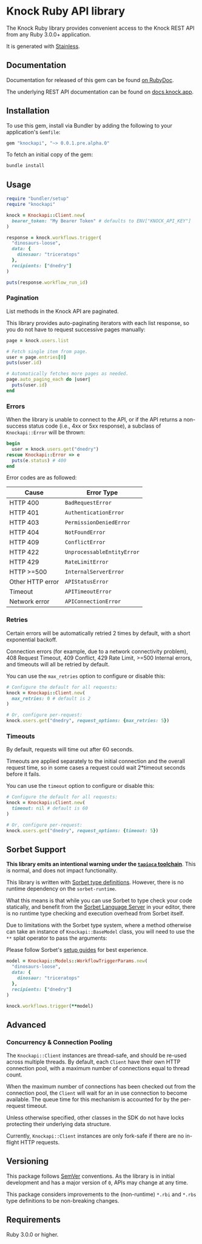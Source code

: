 # Knock Ruby API library

The Knock Ruby library provides convenient access to the Knock REST API from any Ruby 3.0.0+ application.

It is generated with [Stainless](https://www.stainless.com/).

## Documentation

Documentation for released of this gem can be found [on RubyDoc](https://gemdocs.org/gems/knockapi).

The underlying REST API documentation can be found on [docs.knock.app](https://docs.knock.app).

## Installation

To use this gem, install via Bundler by adding the following to your application's `Gemfile`:

```ruby
gem "knockapi", "~> 0.0.1.pre.alpha.0"
```

To fetch an initial copy of the gem:

```sh
bundle install
```

## Usage

```ruby
require "bundler/setup"
require "knockapi"

knock = Knockapi::Client.new(
  bearer_token: "My Bearer Token" # defaults to ENV["KNOCK_API_KEY"]
)

response = knock.workflows.trigger(
  "dinosaurs-loose",
  data: {
    dinosaur: "triceratops"
  },
  recipients: ["dnedry"]
)

puts(response.workflow_run_id)
```

### Pagination

List methods in the Knock API are paginated.

This library provides auto-paginating iterators with each list response, so you do not have to request successive pages manually:

```ruby
page = knock.users.list

# Fetch single item from page.
user = page.entries[0]
puts(user.id)

# Automatically fetches more pages as needed.
page.auto_paging_each do |user|
  puts(user.id)
end
```

### Errors

When the library is unable to connect to the API, or if the API returns a non-success status code (i.e., 4xx or 5xx response), a subclass of `Knockapi::Error` will be thrown:

```ruby
begin
  user = knock.users.get("dnedry")
rescue Knockapi::Error => e
  puts(e.status) # 400
end
```

Error codes are as followed:

| Cause            | Error Type                 |
| ---------------- | -------------------------- |
| HTTP 400         | `BadRequestError`          |
| HTTP 401         | `AuthenticationError`      |
| HTTP 403         | `PermissionDeniedError`    |
| HTTP 404         | `NotFoundError`            |
| HTTP 409         | `ConflictError`            |
| HTTP 422         | `UnprocessableEntityError` |
| HTTP 429         | `RateLimitError`           |
| HTTP >=500       | `InternalServerError`      |
| Other HTTP error | `APIStatusError`           |
| Timeout          | `APITimeoutError`          |
| Network error    | `APIConnectionError`       |

### Retries

Certain errors will be automatically retried 2 times by default, with a short exponential backoff.

Connection errors (for example, due to a network connectivity problem), 408 Request Timeout, 409 Conflict, 429 Rate Limit, >=500 Internal errors, and timeouts will all be retried by default.

You can use the `max_retries` option to configure or disable this:

```ruby
# Configure the default for all requests:
knock = Knockapi::Client.new(
  max_retries: 0 # default is 2
)

# Or, configure per-request:
knock.users.get("dnedry", request_options: {max_retries: 5})
```

### Timeouts

By default, requests will time out after 60 seconds.

Timeouts are applied separately to the initial connection and the overall request time, so in some cases a request could wait 2\*timeout seconds before it fails.

You can use the `timeout` option to configure or disable this:

```ruby
# Configure the default for all requests:
knock = Knockapi::Client.new(
  timeout: nil # default is 60
)

# Or, configure per-request:
knock.users.get("dnedry", request_options: {timeout: 5})
```

## Sorbet Support

**This library emits an intentional warning under the [`tapioca` toolchain](https://github.com/Shopify/tapioca)**. This is normal, and does not impact functionality.

This library is written with [Sorbet type definitions](https://sorbet.org/docs/rbi). However, there is no runtime dependency on the `sorbet-runtime`.

What this means is that while you can use Sorbet to type check your code statically, and benefit from the [Sorbet Language Server](https://sorbet.org/docs/lsp) in your editor, there is no runtime type checking and execution overhead from Sorbet itself.

Due to limitations with the Sorbet type system, where a method otherwise can take an instance of `Knockapi::BaseModel` class, you will need to use the `**` splat operator to pass the arguments:

Please follow Sorbet's [setup guides](https://sorbet.org/docs/adopting) for best experience.

```ruby
model = Knockapi::Models::WorkflowTriggerParams.new(
  "dinosaurs-loose",
  data: {
    dinosaur: "triceratops"
  },
  recipients: ["dnedry"]
)

knock.workflows.trigger(**model)
```

## Advanced

### Concurrency & Connection Pooling

The `Knockapi::Client` instances are thread-safe, and should be re-used across multiple threads. By default, each `Client` have their own HTTP connection pool, with a maximum number of connections equal to thread count.

When the maximum number of connections has been checked out from the connection pool, the `Client` will wait for an in use connection to become available. The queue time for this mechanism is accounted for by the per-request timeout.

Unless otherwise specified, other classes in the SDK do not have locks protecting their underlying data structure.

Currently, `Knockapi::Client` instances are only fork-safe if there are no in-flight HTTP requests.

## Versioning

This package follows [SemVer](https://semver.org/spec/v2.0.0.html) conventions. As the library is in initial development and has a major version of `0`, APIs may change at any time.

This package considers improvements to the (non-runtime) `*.rbi` and `*.rbs` type definitions to be non-breaking changes.

## Requirements

Ruby 3.0.0 or higher.
